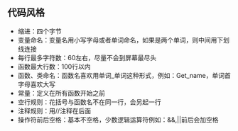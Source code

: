 ## 代码风格

- 缩进：四个字节
- 变量命名：变量名用小写字母或者单词命名，如果是两个单词，则中间用下划线连接
- 每行最多字符数：60左右，尽量不会到屏幕最尽头
- 函数最大行数：100行以内
- 函数、类命名：函数名喜欢用单词_单词这种形式，例如：Get_name，单词首字母喜欢大写
- 常量：定义在所有函数开始之前
- 空行规则：花括号与函数名不在同一行，会另起一行
- 注释规则：用//注释在后面
- 操作符前后空格：基本不空格，少数逻辑运算符例如：&&,||前后会加空格
